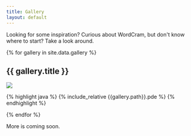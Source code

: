 ```yaml
---
title: Gallery
layout: default
---
```


Looking for some inspiration? Curious about WordCram, but don't know where to
start?  Take a look around.

{% for gallery in site.data.gallery %}

## {{ gallery.title }}

![]({{site.baseurl}}/gallery/{{gallery.path}}.png)

{% highlight java %}
{% include_relative {{gallery.path}}.pde %}
{% endhighlight %}

{% endfor %}

More is coming soon.
